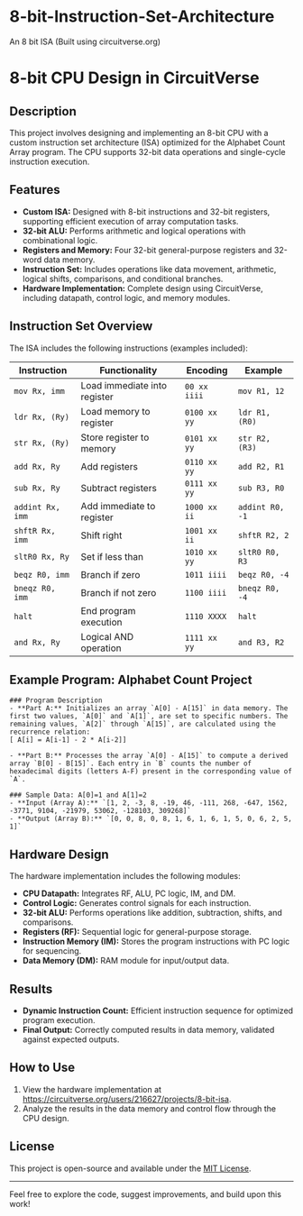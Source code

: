 # 8-bit-Instruction-Set-Architecture
An 8 bit ISA (Built using circuitverse.org)

# 8-bit CPU Design in CircuitVerse

## Description
This project involves designing and implementing an 8-bit CPU with a custom instruction set architecture (ISA) optimized for the Alphabet Count Array program. The CPU supports 32-bit data operations and single-cycle instruction execution.

## Features
- **Custom ISA:** Designed with 8-bit instructions and 32-bit registers, supporting efficient execution of array computation tasks.
- **32-bit ALU:** Performs arithmetic and logical operations with combinational logic.
- **Registers and Memory:** Four 32-bit general-purpose registers and 32-word data memory.
- **Instruction Set:** Includes operations like data movement, arithmetic, logical shifts, comparisons, and conditional branches.
- **Hardware Implementation:** Complete design using CircuitVerse, including datapath, control logic, and memory modules.

## Instruction Set Overview
The ISA includes the following instructions (examples included):

| Instruction | Functionality                | Encoding   | Example                |
|-------------|------------------------------|------------|------------------------|
| `mov Rx, imm` | Load immediate into register | `00 xx iiii` | `mov R1, 12`       |
| `ldr Rx, (Ry)` | Load memory to register     | `0100 xx yy` | `ldr R1, (R0)`     |
| `str Rx, (Ry)` | Store register to memory    | `0101 xx yy` | `str R2, (R3)`     |
| `add Rx, Ry`   | Add registers              | `0110 xx yy` | `add R2, R1`        |
| `sub Rx, Ry`   | Subtract registers         | `0111 xx yy` | `sub R3, R0`        |
| `addint Rx, imm` | Add immediate to register | `1000 xx ii` | `addint R0, -1`    |
| `shftR Rx, imm` | Shift right                | `1001 xx ii` | `shftR R2, 2`      |
| `sltR0 Rx, Ry` | Set if less than           | `1010 xx yy` | `sltR0 R0, R3`      |
| `beqz R0, imm` | Branch if zero             | `1011 iiii` | `beqz R0, -4`        |
| `bneqz R0, imm`| Branch if not zero         | `1100 iiii` | `bneqz R0, -4`       |
| `halt`         | End program execution      | `1110 XXXX` | `halt`               |
| `and Rx, Ry`   | Logical AND operation      | `1111 xx yy` | `and R3, R2`        |

## Example Program: Alphabet Count Project
    ### Program Description
    - **Part A:** Initializes an array `A[0] - A[15]` in data memory. The first two values, `A[0]` and `A[1]`, are set to specific numbers. The remaining values, `A[2]` through `A[15]`, are calculated using the       recurrence relation:  
    [ A[i] = A[i-1] - 2 * A[i-2]]
    
    - **Part B:** Processes the array `A[0] - A[15]` to compute a derived array `B[0] - B[15]`. Each entry in `B` counts the number of hexadecimal digits (letters A-F) present in the corresponding value of `A`.
    
    ### Sample Data: A[0]=1 and A[1]=2
    - **Input (Array A):** `[1, 2, -3, 8, -19, 46, -111, 268, -647, 1562, -3771, 9104, -21979, 53062, -128103, 309268]`
    - **Output (Array B):** `[0, 0, 8, 0, 8, 1, 6, 1, 6, 1, 5, 0, 6, 2, 5, 1]`

## Hardware Design
The hardware implementation includes the following modules:
- **CPU Datapath:** Integrates RF, ALU, PC logic, IM, and DM.
- **Control Logic:** Generates control signals for each instruction.
- **32-bit ALU:** Performs operations like addition, subtraction, shifts, and comparisons.
- **Registers (RF):** Sequential logic for general-purpose storage.
- **Instruction Memory (IM):** Stores the program instructions with PC logic for sequencing.
- **Data Memory (DM):** RAM module for input/output data.

## Results
- **Dynamic Instruction Count:** Efficient instruction sequence for optimized program execution.
- **Final Output:** Correctly computed results in data memory, validated against expected outputs.

## How to Use
1. View the hardware implementation at https://circuitverse.org/users/216627/projects/8-bit-isa.
2. Analyze the results in the data memory and control flow through the CPU design.

## License
This project is open-source and available under the [MIT License](LICENSE).

---

Feel free to explore the code, suggest improvements, and build upon this work!
